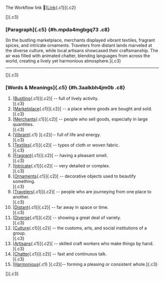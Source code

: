 The Workflow link
👏[[Link](https://www.google.com/url?q=http://www.google.com&sa=D&source=editors&ust=1758732272037362&usg=AOvVaw2F4qXrs3SW-8llJvzaPjam){.c1}]{.c2}

[]{.c3}

### [Paragraph]{.c5} {#h.mpda4mgbgq73 .c8}

[In the bustling marketplace, merchants displayed vibrant textiles,
fragrant spices, and intricate ornaments. Travelers from distant lands
marveled at the diverse culture, while local artisans showcased their
craftsmanship. The air was filled with animated chatter, blending
languages from across the world, creating a lively yet harmonious
atmosphere.]{.c3}

------------------------------------------------------------------------

[]{.c3}

### [Words & Meanings]{.c5} {#h.3aalkbh4jm0b .c8}

1.  [[Bustling](https://www.google.com/url?q=http://www.google.com&sa=D&source=editors&ust=1758732272039480&usg=AOvVaw0eMA42glgOMCxd6tl4J3gi){.c1}]{.c2}[ --
    full of lively activity.\
    ]{.c3}
2.  [[Marketplace](https://www.google.com/url?q=http://www.google.com&sa=D&source=editors&ust=1758732272039923&usg=AOvVaw1dMoNxbYu77oFg1D_byfBT){.c1}]{.c2}[ --
    a place where goods are bought and sold.\
    ]{.c3}
3.  [[Merchants](https://www.google.com/url?q=http://www.google.com&sa=D&source=editors&ust=1758732272040353&usg=AOvVaw14z-EELkYSudHT1cbC5_i0){.c1}]{.c2}[ --
    people who sell goods, especially in large quantities.\
    ]{.c3}
4.  [[Vibrant](https://www.google.com/url?q=http://www.google.com&sa=D&source=editors&ust=1758732272040806&usg=AOvVaw0XtruicZRp90xjcxmmkCGC){.c1}
    ]{.c2}[-- full of life and energy.\
    ]{.c3}
5.  [[Textiles](https://www.google.com/url?q=http://www.google.com&sa=D&source=editors&ust=1758732272041162&usg=AOvVaw20jH_j64WcbnIP3ox53V-j){.c1}]{.c2}[ --
    types of cloth or woven fabric.\
    ]{.c3}
6.  [[Fragrant](https://www.google.com/url?q=http://www.google.com&sa=D&source=editors&ust=1758732272041560&usg=AOvVaw2-EZMSmn4pAEJYTzV8je1T){.c1}]{.c2}[ --
    having a pleasant smell.\
    ]{.c3}
7.  [[Intricate](https://www.google.com/url?q=http://www.google.com&sa=D&source=editors&ust=1758732272041936&usg=AOvVaw07LDPjsoEOmCU0ZtmECPZ_){.c1}]{.c2}[ --
    very detailed or complex.\
    ]{.c3}
8.  [[Ornaments](https://www.google.com/url?q=http://www.google.com&sa=D&source=editors&ust=1758732272042373&usg=AOvVaw02pL-cvFhUy7Z0U0JIpp-3){.c1}]{.c2}[ --
    decorative objects used to beautify something.\
    ]{.c3}
9.  [[Travelers](https://www.google.com/url?q=http://www.google.com&sa=D&source=editors&ust=1758732272042782&usg=AOvVaw2tn7kitbZOoQ2pU2JJD3Rw){.c1}]{.c2}[ --
    people who are journeying from one place to another.\
    ]{.c3}
10. [[Distant](https://www.google.com/url?q=http://www.google.com&sa=D&source=editors&ust=1758732272043250&usg=AOvVaw2YEW6AlaY2RMMeaoFMhfVD){.c1}]{.c2}[ --
    far away in space or time.\
    ]{.c3}
11. [[Diverse](https://www.google.com/url?q=http://www.google.com&sa=D&source=editors&ust=1758732272043574&usg=AOvVaw1mjWjQWRP5zxzxx6GmZTSE){.c1}]{.c2}[ --
    showing a great deal of variety.\
    ]{.c3}
12. [[Culture](https://www.google.com/url?q=http://www.google.com&sa=D&source=editors&ust=1758732272043926&usg=AOvVaw2v1cExTVGjEGlr8SlmA-Xx){.c1}]{.c2}[ --
    the customs, arts, and social institutions of a group.\
    ]{.c3}
13. [[Artisans](https://www.google.com/url?q=http://www.google.com&sa=D&source=editors&ust=1758732272044373&usg=AOvVaw3OEDagd23IPqI8zmBKyPrc){.c1}]{.c2}[ --
    skilled craft workers who make things by hand.\
    ]{.c3}
14. [[Chatter](https://www.google.com/url?q=http://www.google.com&sa=D&source=editors&ust=1758732272044774&usg=AOvVaw3HCL7XMXUPzz2cvnnmDYnQ){.c1}]{.c2}[ --
    fast and continuous talk.\
    ]{.c3}
15. [[Harmonious](https://www.google.com/url?q=http://www.google.com&sa=D&source=editors&ust=1758732272045137&usg=AOvVaw0hGEq4OhoMar6xrYxjpRzi){.c1}
    ]{.c2}[-- forming a pleasing or consistent whole.]{.c3}

[]{.c3}
